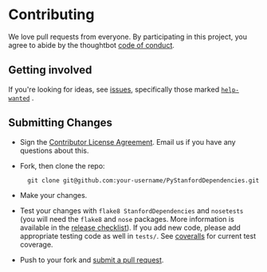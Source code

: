 # Contributing

We love pull requests from everyone. By participating in this project, you
agree to abide by the thoughtbot [code of conduct]. 

## Getting involved

If you're looking for ideas, see [issues][issues], specifically those marked [`help-wanted`][helpwanted] .

## Submitting Changes

* Sign the [Contributor License Agreement](https://www.dropbox.com/s/woyyhxej4y0t2rw/cla-individual-PyStanfordDependencies.rtf?dl=1).
  Email us if you have any questions about this.

* Fork, then clone the repo:

        git clone git@github.com:your-username/PyStanfordDependencies.git

* Make your changes.

* Test your changes with `flake8 StanfordDependencies` and `nosetests` (you will need the `flake8` and `nose` packages. More information is available in the [release checklist][checklist]). 
  If you add new code, please add appropriate testing code as well in `tests/`. See [coveralls][coveralls] for current
  test coverage.

* Push to your fork and [submit a pull request][pr].

[issues]: https://github.com/dmcc/PyStanfordDependencies/issues
[helpwanted]: https://github.com/dmcc/PyStanfordDependencies/issues?q=is%3Aopen+is%3Aissue+label%3A%22help+wanted%22
[checklist]: https://github.com/dmcc/PyStanfordDependencies/blob/master/CHECKLIST.txt
[coveralls]: https://coveralls.io/r/dmcc/PyStanfordDependencies?branch=master
[pr]: https://github.com/dmcc/PyStanfordDepdendencies/compare/
[code of conduct]: https://thoughtbot.com/open-source-code-of-conduct
